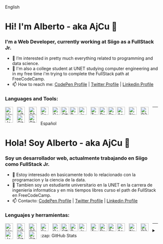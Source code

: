 English
# Hi! I'm Alberto - aka AjCu 👋 
### I'm a Web Developer, currently working at Siigo as a FullStack Jr.
- 👀 I’m interested in pretty much everything related to programming and data science.
- 🌱 I'm also a college student at UNET studying computer engineering and in my free time i'm trying to complete the FullStack path at FreeCodeCamp.
- 📫 How to reach me: [CodePen Profile][codepen] | [Twitter Profile][twitter] | [Linkedin Profile][linkdein]

### Languages and Tools:
<!--START_SECTION:languages-->
<img align="left" alt="Visual Studio Code" width="26px" src="https://cdn.jsdelivr.net/gh/devicons/devicon/icons/vscode/vscode-original.svg" style="padding-right:10px;" />
<img align="left" alt="HTML5" width="26px" src="https://cdn.jsdelivr.net/gh/devicons/devicon/icons/html5/html5-original.svg" style="padding-right:10px;" />
<img align="left" alt="CSS3" width="26px" src="https://cdn.jsdelivr.net/gh/devicons/devicon/icons/css3/css3-original.svg" style="padding-right:10px;" />
<img align="left" alt="Sass" width="26px" src="https://cdn.jsdelivr.net/gh/devicons/devicon/icons/sass/sass-original.svg" style="padding-right:10px;" />
<img align="left" alt="C++" width="26px"  src="https://cdn.jsdelivr.net/gh/devicons/devicon/icons/cplusplus/cplusplus-original.svg" />
<img align="left" alt="C#" width="26px" src="https://cdn.jsdelivr.net/gh/devicons/devicon/icons/csharp/csharp-original.svg" />
<img align="left" alt="R" width="26px" src="https://cdn.jsdelivr.net/gh/devicons/devicon/icons/r/r-original.svg" />
<img align="left" alt="JavaScript" width="26px" src="https://cdn.jsdelivr.net/gh/devicons/devicon/icons/javascript/javascript-original.svg" style="padding-right:10px;" />
<img align="left" alt="TypeScript" width="26px" src="https://cdn.jsdelivr.net/gh/devicons/devicon/icons/typescript/typescript-original.svg" />
<img align="left" alt="React" width="26px" src="https://cdn.jsdelivr.net/gh/devicons/devicon/icons/react/react-original.svg" />
<img align="left" alt="Redux" width="26px" src="https://cdn.jsdelivr.net/gh/devicons/devicon/icons/redux/redux-original.svg" />
<img align="left" alt="Angular" width="26px" src="https://cdn.jsdelivr.net/gh/devicons/devicon/icons/angularjs/angularjs-original.svg" style="padding-right:10px;" />
<img align="left" alt="Node.js" width="26px" src="https://cdn.jsdelivr.net/gh/devicons/devicon/icons/nodejs/nodejs-original.svg" style="padding-right:10px;" />
<img align="left" alt="D3.js" width="26px" src="https://cdn.jsdelivr.net/gh/devicons/devicon/icons/d3js/d3js-original.svg" style="padding-right:10px;" />
<img  align="left" alt="Jest" width="26px"  src="https://cdn.jsdelivr.net/gh/devicons/devicon/icons/jest/jest-plain.svg" style="padding-right:10px;" />
<img align="left" alt="Git" width="26px" src="https://cdn.jsdelivr.net/gh/devicons/devicon/icons/git/git-original.svg" style="padding-right:10px;" />
<img align="left" alt="GitHub" width="26px" src="https://user-images.githubusercontent.com/3369400/139447912-e0f43f33-6d9f-45f8-be46-2df5bbc91289.png" style="padding-right:10px;"/>
<!--END_SECTION:languages-->

---
<br />

Español
# Hola! Soy Alberto - aka AjCu 👋 
### Soy un desarrollador web, actualmente trabajando en Siigo como FullStack Jr. 
- 👀 Estoy interesado en basicamente todo lo relacionado con la programacion y la ciencia de la data.
- 🌱 Tambien soy un estudiante universitario en la UNET en la carrera de ingenieria informatica y en mis tiempos libres curso el path de FullStack en FreeCodeCamp.
- 📫 Contacto:  [CodePen Profile][codepen] | [Twitter Profile][twitter] | [Linkedin Profile][linkdein]

### Lenguajes y herramientas:
<!--START_SECTION:lenguajes--->
<img align="left" alt="Visual Studio Code" width="26px" src="https://cdn.jsdelivr.net/gh/devicons/devicon/icons/vscode/vscode-original.svg" style="padding-right:10px;" />
<img align="left" alt="HTML5" width="26px" src="https://cdn.jsdelivr.net/gh/devicons/devicon/icons/html5/html5-original.svg" style="padding-right:10px;" />
<img align="left" alt="CSS3" width="26px" src="https://cdn.jsdelivr.net/gh/devicons/devicon/icons/css3/css3-original.svg" style="padding-right:10px;" />
<img align="left" alt="Sass" width="26px" src="https://cdn.jsdelivr.net/gh/devicons/devicon/icons/sass/sass-original.svg" style="padding-right:10px;" />
<img align="left" alt="C++" width="26px"  src="https://cdn.jsdelivr.net/gh/devicons/devicon/icons/cplusplus/cplusplus-original.svg" />
<img align="left" alt="C#" width="26px" src="https://cdn.jsdelivr.net/gh/devicons/devicon/icons/csharp/csharp-original.svg" />
<img align="left" alt="R" width="26px" src="https://cdn.jsdelivr.net/gh/devicons/devicon/icons/r/r-original.svg" />
<img align="left" alt="JavaScript" width="26px" src="https://cdn.jsdelivr.net/gh/devicons/devicon/icons/javascript/javascript-original.svg" style="padding-right:10px;" />
<img align="left" alt="TypeScript" width="26px" src="https://cdn.jsdelivr.net/gh/devicons/devicon/icons/typescript/typescript-original.svg" />
<img align="left" alt="React" width="26px" src="https://cdn.jsdelivr.net/gh/devicons/devicon/icons/react/react-original.svg" />
<img align="left" alt="Redux" width="26px" src="https://cdn.jsdelivr.net/gh/devicons/devicon/icons/redux/redux-original.svg" />
<img align="left" alt="Angular" width="26px" src="https://cdn.jsdelivr.net/gh/devicons/devicon/icons/angularjs/angularjs-original.svg" style="padding-right:10px;" />
<img align="left" alt="Node.js" width="26px" src="https://cdn.jsdelivr.net/gh/devicons/devicon/icons/nodejs/nodejs-original.svg" style="padding-right:10px;" />
<img align="left" alt="D3.js" width="26px" src="https://cdn.jsdelivr.net/gh/devicons/devicon/icons/d3js/d3js-original.svg" style="padding-right:10px;" />
<img  align="left" alt="Jest" width="26px"  src="https://cdn.jsdelivr.net/gh/devicons/devicon/icons/jest/jest-plain.svg" style="padding-right:10px;" />
<img align="left" alt="Git" width="26px" src="https://cdn.jsdelivr.net/gh/devicons/devicon/icons/git/git-original.svg" style="padding-right:10px;" />
<img align="left" alt="GitHub" width="26px" src="https://user-images.githubusercontent.com/3369400/139447912-e0f43f33-6d9f-45f8-be46-2df5bbc91289.png" style="padding-right:10px;"/>
<!--END_SECTION:lenguajes--->

---
<div>
<details>
  <summary>:zap: GitHub Stats</summary>
  <img align="left" alt="AjCu's GitHub Stats" src="https://github-readme-stats.vercel.app/api?username=AjCu&show_icons=true&hide_border=false&title_color=ff652f&icon_color=FFE400&bg_color=09131B&text_color=ffffff&border_color=0c1a25" />
</details>
</div>

[codepen]: https://codepen.io/ajcu
[twitter]: https://twitter.com/albertojcu
[linkdein]: https://www.linkedin.com/in/alberto-cristancho/


<!---
AjCu/AjCu is a ✨ special ✨ repository because its `README.md` (this file) appears on your GitHub profile.
You can click the Preview link to take a look at your changes.
--->
